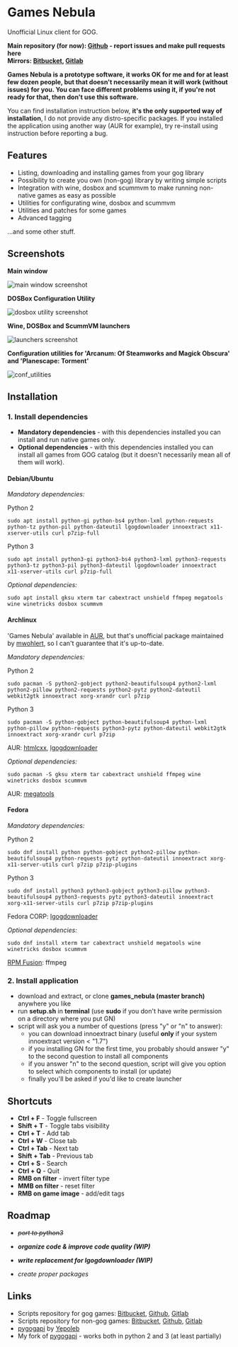 # Games Nebula
Unofficial Linux client for GOG.

**Main repository (for now): [Github](https://github.com/yancharkin/games_nebula) - report issues and make pull requests here**  
**Mirrors: [Bitbucket](https://bitbucket.org/yancharkin/games_nebula/src/master/), [Gitlab](https://gitlab.com/yancharkin/games_nebula)**

**Games Nebula is a prototype software, it works OK for me and for at least few dozen people, but that doesn't necessarily mean it will work (without issues) for you. You can face different problems using it, if you're not ready for that, then don't use this software.**

You can find installation instruction below, **it's the only supported way of installation**, I do not provide any distro-specific packages. If you installed the application using another way (AUR for example), try re-install using instruction before reporting a bug.

## Features
- Listing, downloading and installing games from your gog library
- Possibility to create you own (non-gog) library by writing simple scripts
- Integration with wine, dosbox and scummvm to make running non-native games as easy as possible
- Utilities for configurating wine, dosbox and scummvm
- Utilities and patches for some games
- Advanced tagging

...and some other stuff.

## Screenshots

**Main window**

![main window screenshot](images/screenshots/main_window.jpg  "Main window")

**DOSBox Configuration Utility**

![dosbox utility screenshot](images/screenshots/dosbox_utility.jpg  "DOSBox Configuration Utility")

**Wine, DOSBox and ScummVM launchers**

![launchers screenshot](images/screenshots/launchers.png  "Launchers")

**Configuration utilities for 'Arcanum: Of Steamworks and Magick Obscura' and 'Planescape: Torment'**

![conf_utilities](images/screenshots/conf_utilities.png  "Configuration Utilities")

## Installation

### 1. Install dependencies

- **Mandatory dependencies** - with this dependencies installed you can install and run native games only.
- **Optional dependencies**  - with this dependencies installed you can install all games from GOG catalog (but it doesn't necessarily mean all of them will work).

#### Debian/Ubuntu

*Mandatory dependencies:*

Python 2

    sudo apt install python-gi python-bs4 python-lxml python-requests python-tz python-pil python-dateutil lgogdownloader innoextract x11-xserver-utils curl p7zip-full

Python 3

    sudo apt install python3-gi python3-bs4 python3-lxml python3-requests python3-tz python3-pil python3-dateutil lgogdownloader innoextract x11-xserver-utils curl p7zip-full


*Optional dependencies:*

    sudo apt install gksu xterm tar cabextract unshield ffmpeg megatools wine winetricks dosbox scummvm
    
#### Archlinux

'Games Nebula' available in [AUR](https://aur.archlinux.org/packages/games_nebula/), but that's unofficial package maintained by [mwohlert](https://github.com/mwohlert), so I can't guarantee that it's up-to-date.

*Mandatory dependencies:*

Python 2

    sudo pacman -S python2-gobject python2-beautifulsoup4 python2-lxml python2-pillow python2-requests python2-pytz python2-dateutil webkit2gtk innoextract xorg-xrandr curl p7zip

Python 3

    sudo pacman -S python-gobject python-beautifulsoup4 python-lxml python-pillow python-requests python3-pytz python-dateutil webkit2gtk innoextract xorg-xrandr curl p7zip

AUR: [htmlcxx](https://aur.archlinux.org/packages/htmlcxx/), [lgogdownloader](https://aur.archlinux.org/packages/lgogdownloader/)

*Optional dependencies:*

    sudo pacman -S gksu xterm tar cabextract unshield ffmpeg wine winetricks dosbox scummvm
    
AUR: [megatools](https://aur.archlinux.org/packages/megatools/)

#### Fedora

*Mandatory dependencies:*

Python 2

    sudo dnf install python python-gobject python2-pillow python-beautifulsoup4 python-requests pytz python-dateutil innoextract xorg-x11-server-utils curl p7zip p7zip-plugins

Python 3

    sudo dnf install python3 python3-gobject python3-pillow python3-beautifulsoup4 python3-requests pytz python3-dateutil innoextract xorg-x11-server-utils curl p7zip p7zip-plugins

Fedora CORP: [lgogdownloader](https://copr.fedorainfracloud.org/coprs/mmansell/lgogdownloader/)

*Optional dependencies:*

    sudo dnf install xterm tar cabextract unshield megatools wine winetricks dosbox scummvm

[RPM Fusion](https://rpmfusion.org/): ffmpeg

### 2. Install application
- download and extract, or clone **games_nebula (master branch)** anywhere you like
- run **setup.sh** in **terminal** (use **sudo** if you don't have write permission on a directory where you put GN)
- script will ask you a number of questions (press "y" or "n" to answer):
    * you can download innoextract binary (useful **only** if your system innoextract version < "1.7")
    * if you installing GN for the first time, you probably should answer "y" to the second question to install all components
    * if you answer "n" to the second question, script will give you option to select which components to install (or update)
    * finally you'll be asked if you'd like to create launcher

## Shortcuts
- **Ctrl + F** - Toggle fullscreen
- **Shift + T** - Toggle tabs visibility
- **Ctrl + T** - Add tab
- **Ctrl + W** - Close tab
- **Ctrl + Tab** - Next tab
- **Shift + Tab** - Previous tab
- **Ctrl + S** - Search
- **Ctrl + Q** - Quit
- **RMB on filter** - invert filter type
- **MMB on filter** - reset filter
- **RMB on game image** - add/edit tags

## Roadmap

- *~~port to python3~~*
- ***organize code & improve code quality (WIP)***

- ***write replacement for lgogdownloader (WIP)***
- *create proper packages*


## Links
- Scripts repository for gog games: [Bitbucket](https://bitbucket.org/yancharkin/games_nebula_goglib_scripts/src), [Github](https://github.com/yancharkin/games_nebula_goglib_scripts), [Gitlab](https://gitlab.com/yancharkin/games_nebula_goglib_scripts)
- Scripts repository for non-gog games: [Bitbucket](https://bitbucket.org/yancharkin/games_nebula_mylib_scripts/src/master/), [Github](https://github.com/yancharkin/games_nebula_mylib_scripts), [Gitlab](https://gitlab.com/yancharkin/games_nebula_mylib_scripts)
- [pygogapi](https://github.com/Yepoleb/pygogapi) by [Yepoleb](https://github.com/Yepoleb)
- My fork of [pygogapi](https://github.com/yancharkin/pygogapi) - works both in python 2 and 3 (at least partially)
